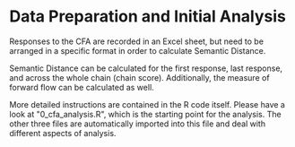 # Data Preparation and Initial Analysis

Responses to the CFA are recorded in an Excel sheet, but need to be arranged in a specific format in order to calculate Semantic Distance.

Semantic Distance can be calculated for the first response, last response, and across the whole chain (chain score). Additionally, the measure of forward flow can be calculated as well.

More detailed instructions are contained in the R code itself. Please have a look at "0_cfa_analysis.R", which is the starting point for the analysis. The other three files are automatically imported into this file and deal with different aspects of analysis. 
